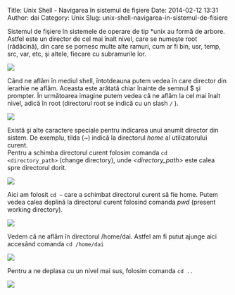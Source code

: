 Title: Unix Shell - Navigarea în sistemul de fişiere
Date: 2014-02-12 13:31
Author: dai
Category: Unix
Slug: unix-shell-navigarea-in-sistemul-de-fisiere

Sistemul de fişiere în sistemele de operare de tip \*unix au formă de
arbore. Astfel este un director de cel mai înalt nivel, care se numeşte
root (rădăcină), din care se pornesc multe alte ramuri, cum ar fi bin,
usr, temp, src, var, etc, şi altele, fiecare cu subramurile lor.

![](http://www.december.com/unix/tutor/tree1.gif)

Când ne aflăm în mediul shell, întotdeauna putem vedea în care director
din ierarhie ne aflăm. Aceasta este arătată chiar înainte de semnul \$
şi prompter. În următoarea imagine putem vedea că ne aflăm la cel mai
înalt nivel, adică în root (directorul root se indică cu un slash `/` ).

![](http://content.screencast.com/users/die2live/folders/Jing/media/6bce8f76-a2e4-46d1-8885-bf58bc4a058a/root%20slash.png)

Există şi alte caractere speciale pentru indicarea unui anumit director
din sistem. De exemplu, tilda (*\~*) indică la directorul *home* al
utilizatorului curent.  
Pentru a schimba directorul curent folosim
comanda `cd <directory_path>` (change directory),
unde *\<directory\_path\>* este calea spre directorul dorit.

![](http://content.screencast.com/users/die2live/folders/Jing/media/b885a70c-c9ac-43aa-8aa0-b9e3cd39cbe4/cd%20tilde.png)

Aici am folosit `cd ~` care a schimbat directorul curent să fie home.
Putem vedea calea deplină la directorul curent folosind
comanda *pwd* (present working directory).

![](http://content.screencast.com/users/die2live/folders/Jing/media/f9c9cf57-12fd-4925-86e5-3b00413a09e9/pwd%20home.png)

Vedem că ne aflăm în directorul /home/dai. Astfel am fi putut ajunge
aici accesând comanda `cd /home/dai`

![](http://content.screencast.com/users/die2live/folders/Jing/media/dd1379ec-fe4e-432c-bb56-1239dab2b74e/cd%20home_dai.png)

Pentru a ne deplasa cu un nivel mai sus, folosim comanda `cd ..`

![](http://content.screencast.com/users/die2live/folders/Jing/media/c8369679-f3f2-434f-a8c5-f36914910361/cd%20back.png)
